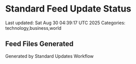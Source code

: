# Standard Feed Update Status
Last updated: Sat Aug 30 04:39:17 UTC 2025
Categories: technology,business,world

## Feed Files Generated

Generated by Standard Updates Workflow
